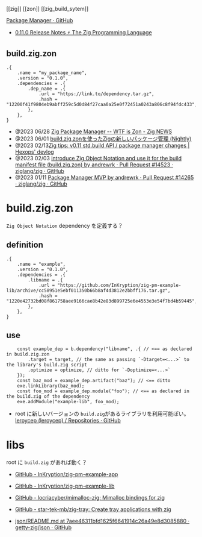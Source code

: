[[zig]] [[zon]]
[[zig_build_sytem]]

[Package Manager · GitHub](https://github.com/ziglang/zig/projects/4)

- [0.11.0 Release Notes ⚡ The Zig Programming Language](https://ziglang.org/download/0.11.0/release-notes.html#Package-Management)

## build.zig.zon

```zig
.{
    .name = "my_package_name",
    .version = "0.1.0",
    .dependencies = .{
        .dep_name = .{
            .url = "https://link.to/dependency.tar.gz",
            .hash = "12200f41f9804eb9abff259c5d0d84f27caa0a25e0f72451a0243a806c8f94fdc433",
        },
    },
}
```


- @2023 06/28 [Zig Package Manager -- WTF is Zon - Zig NEWS](https://zig.news/edyu/zig-package-manager-wtf-is-zon-558e)
- @2023 06/01 [build.zig.zonを使ったZigの新しいパッケージ管理 (Nightly)](https://zenn.dev/funatsufumiya/articles/7760a4688be3a5)
- @2023 02/13[Zig tips: v0.11 std.build API / package manager changes | Hexops' devlog](https://devlog.hexops.com/2023/zig-0-11-breaking-build-changes/)
- @2023 02/03  [introduce Zig Object Notation and use it for the build manifest file (build.zig.zon) by andrewrk · Pull Request #14523 · ziglang/zig · GitHub](https://github.com/ziglang/zig/pull/14523)
- @2023 01/11 [Package Manager MVP by andrewrk · Pull Request #14265 · ziglang/zig · GitHub](https://github.com/ziglang/zig/pull/14265)

# build.zig.zon
`Zig Object Notation`
dependency を定義する？

## definition

```
.{
    .name = "example",
    .version = "0.1.0",
    .dependencies = .{
        .libname = .{
            .url = "https://github.com/InKryption/zig-pm-example-lib/archive/cc58951e5ebf011350b66b8af4d3812e2bbff176.tar.gz",
            .hash = "1220e42732bd08f861758aee9166cae8b42e83d899725e6e4553e3e54f7bd4b59445",
        },
    },
}
```

## use

```zig
    const example_dep = b.dependency("libname", .{ // <== as declared in build.zig.zon
        .target = target, // the same as passing `-Dtarget=<...>` to the library's build.zig script
        .optimize = optimize, // ditto for `-Doptimize=<...>`
    });
    const baz_mod = example_dep.artifact("baz"); // <== ditto
    exe.linkLibrary(baz_mod);
    const foo_mod = example_dep.module("foo"); // <== as declared in the build.zig of the dependency
    exe.addModule("example-lib", foo_mod);
```

- root に新しいバージョンの `build.zig`があるライブラリを利用可能ぽい。
[leroycep (leroycep) / Repositories · GitHub](https://github.com/leroycep?tab=repositories)

# libs
root に `build.zig` があれば動く？
- [GitHub - InKryption/zig-pm-example-app](https://github.com/InKryption/zig-pm-example-app)
- [GitHub - InKryption/zig-pm-example-lib](https://github.com/InKryption/zig-pm-example-lib)

- [GitHub - locriacyber/mimalloc-zig: Mimalloc bindings for zig](https://github.com/locriacyber/mimalloc-zig)
- [GitHub - star-tek-mb/zig-tray: Create tray applications with zig](https://github.com/star-tek-mb/zig-tray)

- [json/README.md at 7aee46311bfd1625f6641914c26a49e8d3085880 · getty-zig/json · GitHub](https://github.com/getty-zig/json/blob/7aee46311bfd1625f6641914c26a49e8d3085880/README.md)
